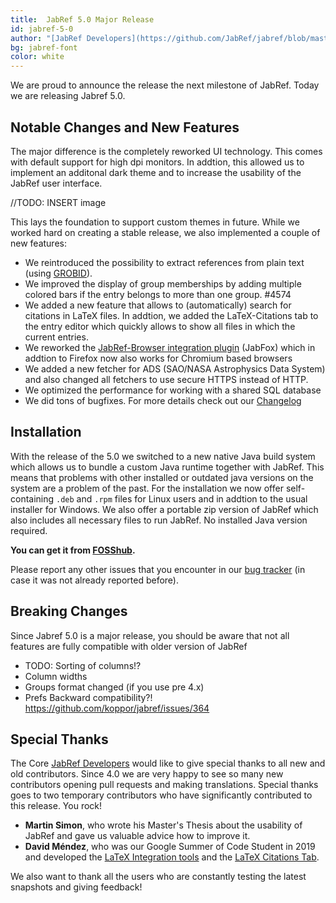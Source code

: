 ```yaml
---
title:  JabRef 5.0 Major Release 
id: jabref-5-0
author: "[JabRef Developers](https://github.com/JabRef/jabref/blob/master/DEVELOPERS)" 
bg: jabref-font
color: white
---
```


We are proud to announce the release the next milestone of JabRef. Today we are releasing Jabref 5.0.

## Notable Changes and New Features
The major difference is the completely reworked UI technology. This comes with default support for high dpi monitors.
In addtion, this allowed us to implement an additonal dark theme and to increase the usability of the JabRef user interface. 

//TODO: INSERT image 

This lays the foundation to support custom themes in future.
While we worked hard on creating a stable release, we also implemented a couple of new features:
- We reintroduced the possibility to extract references from plain text (using [GROBID](https://github.com/kermitt2/grobid)). 
- We improved the display of group memberships by adding multiple colored bars if the entry belongs to more than one group. #4574
- We added a new feature that allows to (automatically) search for citations in LaTeX files.
In addtion, we added the LaTeX-Citations tab to the entry editor which quickly allows to show all files in which the current entries.
- We reworked the [JabRef-Browser integration plugin](https://github.com/JabRef/JabRef-Browser-Extension) (JabFox) which in addtion to Firefox now also works for Chromium based browsers 
- We added a new fetcher for ADS (SAO/NASA Astrophysics Data System) and also changed all fetchers to use secure HTTPS instead of HTTP.
- We optimized the performance for working with a shared SQL database
- We did tons of bugfixes. For more details check out our  [Changelog](https://github.com/JabRef/jabref/blob/master/CHANGELOG.md)


## Installation

With the release of the 5.0 we switched to a new native Java build system which allows us to bundle a custom Java runtime together with JabRef.
This means that problems with other installed or outdated java versions on the system are a problem of the past.
For the installation we now offer self-containing `.deb` and `.rpm` files for Linux users and in addtion to the usual installer for Windows.
We also offer a portable zip version of JabRef which also includes all necessary files to run JabRef.
No installed Java version required.

**You can get it from [FOSShub](https://www.fosshub.com/JabRef.html).**

Please report any other issues that you encounter in our [bug tracker](https://github.com/JabRef/jabref/issues) (in case it was not already reported before).

## Breaking Changes

Since Jabref 5.0 is a major release, you should be aware that not all features are fully compatible with older version of JabRef

* TODO: Sorting of columns!? 
* Column widths
* Groups format changed (if you use pre 4.x)
* Prefs Backward compatibility?! https://github.com/koppor/jabref/issues/364


## Special Thanks

The Core [JabRef Developers](https://github.com/JabRef/jabref/blob/master/DEVELOPERS) would like to give special thanks to all new and old contributors. Since 4.0 we are very happy to see so many new contributors opening pull requests and making translations.
Special thanks goes to two temporary contributors who have significantly contributed to this release. You rock!

* **Martin Simon**, who wrote his Master's Thesis about the usability of JabRef and gave us valuable advice how to improve it.
* **David Méndez**, who was our Google Summer of Code Student in 2019 and developed the [LaTeX Integration tools](http://blog.jabref.org/#june-11-2019-%E2%80%93-google-summer-of-code-2019-user-interface) and the [LaTeX Citations Tab](http://blog.jabref.org/#august-06-2019-%E2%80%93-google-summer-of-code-2019-latex-citations-tab).

We also want to thank all the users who are constantly testing the latest snapshots and giving feedback!

